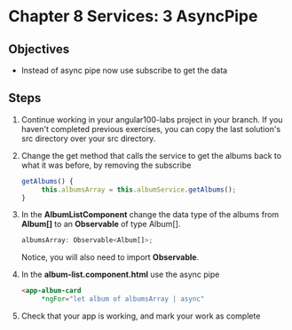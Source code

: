 # Chapter 8 Services: 3 AsyncPipe

## Objectives

- Instead of async pipe now use subscribe to get the data

## Steps

1. Continue working in your angular100-labs project in your branch. If you haven't completed previous exercises, you can copy the last solution's src directory over your src directory.

1. Change the get method that calls the service to get the albums back to what it was before, by removing the subscribe

     ```typescript
     getAlbums() {
          this.albumsArray = this.albumService.getAlbums();
     }
     ```

1. In the **AlbumListComponent** change the data type of the albums from **Album[]** to an **Observable** of type Album[].

     ```typescript
     albumsArray: Observable<Album[]>;
     ```

     Notice, you will also need to import **Observable**.

1. In the **album-list.component.html** use the async pipe

     ```html
     <app-album-card 
          *ngFor="let album of albumsArray | async"
     ```

1. Check that your app is working, and mark your work as complete